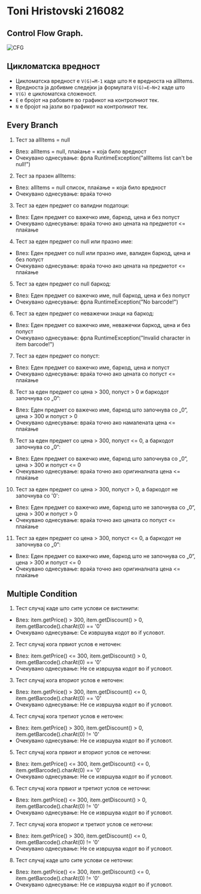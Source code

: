 # Toni Hristovski 216082

## Control Flow Graph.
![CFG](https://github.com/tonihristovski/SI_2024_lab2_216082/assets/28952002/a7417270-65d6-4564-9260-61c0d9b15c0b)

## Цикломатска вредност

* Цикломатска вредност е `V(G)=М-1` каде што `М` е вредноста на allItems.
* Вредноста ја добивме следејки ја формулата `V(G)=E−N+2` каде што
* `V(G)` е цикломатска сложеност.
* `E` е бројот на рабовите во графикот на контролниот тек.
* `N` е бројот на јазли во графикот на контролниот тек.

## Every Branch

1. Тест за allItems = null
* Влез: allItems = null, плаќање = која било вредност
* Очекувано однесување: фрла RuntimeException("allItems list can't be null!")

2. Тест за празен allItems:
* Влез: allItems = null список, плаќање = која било вредност
* Очекувано однесување: враќа точно

3. Тест за еден предмет со валидни податоци:
* Влез: Еден предмет со важечко име, баркод, цена и без попуст
* Очекувано однесување: враќа точно ако цената на предметот <= плаќање

4. Тест за еден предмет со null или празно име:
* Влез: Еден предмет со null или празно име, валиден баркод, цена и без попуст
* Очекувано однесување: враќа точно ако цената на предметот <= плаќање

5. Тест за еден предмет со null баркод:
* Влез: Еден предмет со важечко име, null баркод, цена и без попуст
* Очекувано однесување: фрла RuntimeException("No barcode!")

6. Тест за еден предмет со неважечки знаци на баркод:
* Влез: Еден предмет со важечко име, неважечки баркод, цена и без попуст
* Очекувано однесување: фрла RuntimeException("Invalid character in item barcode!")

7. Тест за еден предмет со попуст:
* Влез: Еден предмет со важечко име, баркод, цена и попуст
* Очекувано однесување: враќа точно ако цената со попуст <= плаќање

8. Тест за еден предмет со цена > 300, попуст > 0 и баркодот започнува со „0“:
* Влез: Еден предмет со важечко име, баркод што започнува со „0“, цена > 300 и попуст > 0
* Очекувано однесување: враќа точно ако намалената цена <= плаќање

9. Тест за еден предмет со цена > 300, попуст <= 0, а баркодот започнува со „0“:
* Влез: Еден предмет со важечко име, баркод што започнува со „0“, цена > 300 и попуст <= 0
* Очекувано однесување: враќа точно ако оригиналната цена <= плаќање

10. Тест за еден предмет со цена > 300, попуст > 0, а баркодот не започнува со '0':
* Влез: Еден предмет со важечко име, баркод што не започнува со „0“, цена > 300 и попуст > 0
* Очекувано однесување: враќа точно ако цената со попуст <= плаќање

11. Тест за еден предмет со цена > 300, попуст <= 0, а баркодот не започнува со „0“:
* Влез: Еден предмет со важечко име, баркод што не започнува со „0“, цена > 300 и попуст <= 0
* Очекувано однесување: враќа точно ако оригиналната цена <= плаќање

## Multiple Condition

1. Тест случај каде што сите услови се вистинити:
* Влез: item.getPrice() > 300, item.getDiscount() > 0, item.getBarcode().charAt(0) == '0'
* Очекувано однесување: Се извршува кодот во if условот.

2. Тест случај кога првиот услов е неточен:
* Влез: item.getPrice() <= 300, item.getDiscount() > 0, item.getBarcode().charAt(0) == '0'
* Очекувано однесување: Не се извршува кодот во if условот.

3. Тест случај кога вториот услов е неточен:
* Влез: item.getPrice() > 300, item.getDiscount() <= 0, item.getBarcode().charAt(0) == '0'
* Очекувано однесување: Не се извршува кодот во if условот.

4. Тест случај кога третиот услов е неточен:
* Влез: item.getPrice() > 300, item.getDiscount() > 0, item.getBarcode().charAt(0) != '0'
* Очекувано однесување: Не се извршува кодот во if условот.

5. Тест случај кога првиот и вториот услов се неточни:
* Влез: item.getPrice() <= 300, item.getDiscount() <= 0, item.getBarcode().charAt(0) == '0'
* Очекувано однесување: Не се извршува кодот во if условот.

6. Тест случај кога првиот и третиот услов се неточни:
* Влез: item.getPrice() <= 300, item.getDiscount() > 0, item.getBarcode().charAt(0) != '0'
* Очекувано однесување: Не се извршува кодот во if условот.

7. Тест случај кога вториот и третиот услов се неточни:
* Влез: item.getPrice() > 300, item.getDiscount() <= 0, item.getBarcode().charAt(0) != '0'
* Очекувано однесување: Не се извршува кодот во if условот.

8. Тест случај каде што сите услови се неточни:
* Влез: item.getPrice() <= 300, item.getDiscount() <= 0, item.getBarcode().charAt(0) != '0'
* Очекувано однесување: Не се извршува кодот во if условот.
